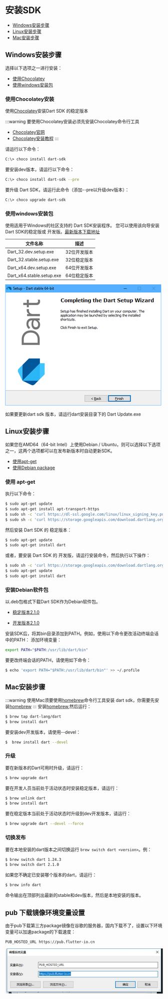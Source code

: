 # 安装SDK

- [Windows安装步骤](/zh/guide/install.html#windows安装步骤)
- [Linux安装步骤](/zh/guide/install.html#linux安装步骤)
- [Mac安装步骤](/zh/guide/install.html#mac安装步骤)

## Windows安装步骤

选择以下选项之一进行安装：
- [使用Chocolatey](/zh/guide/install.html#使用chocolatey安装)
- [使用windows安装包](/zh/guide/install.html#使用windows安装包)

### 使用Chocolatey安装

使用[Chocolatey](https://chocolatey.org/)安装Dart SDK 的稳定版本

:::warning
要使用Chocolatey安装必须先安装Chocolatey命令行工具
- [Chocolatey官网](https://chocolatey.org/)
- [Chocolatey安装教程](https://chocolatey.org/install)
:::

请运行以下命令：

```bash
C:\> choco install dart-sdk
```

要安装dev版本，请运行以下命令：
```bash
C:\> choco install dart-sdk --pre
```
要升级 Dart SDK，请运行此命令（添加--pre以升级dev版本）：
```bash
C:\> choco upgrade dart-sdk
```

### 使用windows安装包

使用适用于Windows的社区支持的 Dart SDK安装程序。 您可以使用该向导安装Dart SDK的稳定版或 开发版。[最新版本下载地址](https://github.com/GeKorm/dart-windows/releases/latest)

文件名称|描述
--|--
Dart_32.dev.setup.exe| 32位开发版本
Dart_32.stable.setup.exe| 32位稳定版本
Dart_x64.dev.setup.exe| 64位开发版本
Dart_x64.stable.setup.exe| 64位稳定版本

![安装程序](./images/installer-screenshot-no.png)

如果要更新dart sdk 版本，请运行dart安装目录下的 Dart Update.exe

## Linux安装步骤

如果您在AMD64（64-bit Intel）上使用Debian / Ubuntu，则可以选择以下选项之一，这两个选项都可以在发布新版本时自动更新SDK。

- [使用apt-get](/zh/guide/install.html#使用-apt-get)
- [使用Debian package](/zh/guide/install.html#安装debian软件包)

### 使用 apt-get

执行以下命令：

```bash
$ sudo apt-get update
$ sudo apt-get install apt-transport-https
$ sudo sh -c 'curl https://dl-ssl.google.com/linux/linux_signing_key.pub | apt-key add -'
$ sudo sh -c 'curl https://storage.googleapis.com/download.dartlang.org/linux/debian/dart_stable.list > /etc/apt/sources.list.d/dart_stable.list'
```

然后安装 Dart SDK 的 稳定版本：

```bash
$ sudo apt-get update
$ sudo apt-get install dart
```

或者，要安装 Dart SDK 的 开发版，请运行安装命令，然后执行以下操作：

```bash
$ sudo sh -c 'curl https://storage.googleapis.com/download.dartlang.org/linux/debian/dart_unstable.list > /etc/apt/sources.list.d/dart_unstable.list'
$ sudo apt-get update
$ sudo apt-get install dart
```
### 安装Debian软件包

以.deb包格式下载Dart SDK作为Debian软件包。
- [稳定版本2.1.0](https://storage.googleapis.com/dart-archive/channels/stable/release/latest/linux_packages/dart_2.1.0-1_amd64.deb)

- [开发版本2.1.0](https://storage.googleapis.com/dart-archive/channels/dev/release/latest/linux_packages/dart_2.1.1-dev.3.2-1_amd64.deb)

安装SDK后，将其bin目录添加到PATH。例如，使用以下命令更改活动终端会话中的PATH：
添加环境变量：
```bash
export PATH="$PATH:/usr/lib/dart/bin"
```
要更改终端会话的PATH，请使用如下命令：
```bash
$ echo 'export PATH="$PATH:/usr/lib/dart/bin"' >> ~/.profile
```

## Mac安装步骤
:::warning
使用Mac须要使用[homebrew](http://brew.sh/)命令行工具安装 dart sdk，你需要先安装[homebrew](http://brew.sh/)
:::
安装[homebrew](http://brew.sh/),然后运行：

```bash
$ brew tap dart-lang/dart
$ brew install dart
```
要安装dev开发版本，请使用--devel：
```bash
$  brew install dart --devel
```
### 升级
要在新版本的Dart可用时升级，请运行：
```bash
$ brew upgrade dart
```
要在开发人员当前处于活动状态时安装稳定版本，请运行：
```bash
$ brew unlink dart
$ brew install dart
```
要在稳定版本当前处于活动状态时升级到dev开发版本，请运行：
```bash
$ brew upgrade dart --devel --force
```
### 切换发布

要在本地安装的dart版本之间切换运行 `brew switch dart <version>`。例：

```bash
$ brew switch dart 1.24.3
$ brew switch dart 2.1.0
```

如果您不确定已安装哪个版本的dart，请运行：

```bash
$ brew info dart
```
命令输出在顶部列出最新的stable和dev版本，然后是本地安装的版本。

## pub 下载镜像环境变量设置

由于pub下载第三方package镜像在谷歌的服务器，国内下载不了，设置以下环境变量可以加速package的下载速度：

```
PUB_HOSTED_URL https://pub.flutter-io.cn
```

![pub.flutter-io.cn](./images/pub.flutter-io.cn.jpg)

